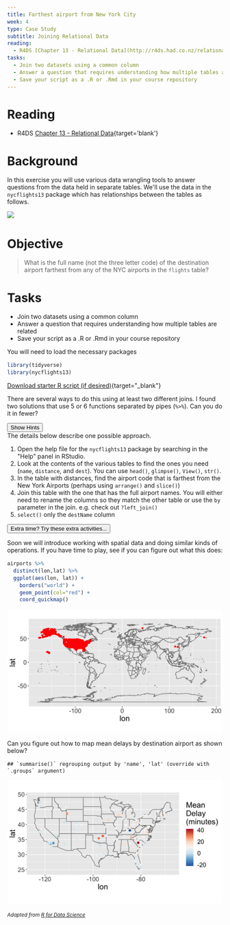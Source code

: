 ```yaml
---
title: Farthest airport from New York City
week: 4
type: Case Study
subtitle: Joining Relational Data
reading:
  - R4DS [Chapter 13 - Relational Data](http://r4ds.had.co.nz/relational-data.html){target='blank'}
tasks:
  - Join two datasets using a common column
  - Answer a question that requires understanding how multiple tables are related
  - Save your script as a .R or .Rmd in your course repository
---
```



# Reading

- R4DS [Chapter 13 - Relational Data](http://r4ds.had.co.nz/relational-data.html){target='blank'}

# Background
In this exercise you will use various data wrangling tools to answer questions from the data held in separate tables.  We'll use the data in the `nycflights13` package which has relationships between the tables as follows.

![](http://r4ds.had.co.nz/diagrams/relational-nycflights.png)


# Objective
> What is the full name (not the three letter code) of the destination airport farthest from any of the NYC airports in the `flights` table?

# Tasks

- Join two datasets using a common column
- Answer a question that requires understanding how multiple tables are related
- Save your script as a .R or .Rmd in your course repository

You will need to load the necessary packages

```r
library(tidyverse)
library(nycflights13)
```
[<i class="fa fa-file-code-o fa-1x" aria-hidden="true"></i> Download starter R script (if desired)](scripts/CS_04_nocomments.R){target="_blank"}

There are several ways to do this using at least two different joins. I found two solutions that use 5 or 6 functions separated by pipes (`%>%`).  Can you do it in fewer?

<div class="well">
<button data-toggle="collapse" class="btn btn-primary btn-sm round" data-target="#demo1">Show Hints</button>
<div id="demo1" class="collapse">
The details below describe one possible approach.

1. Open the help file for the `nycflights13` package by searching in the "Help" panel in RStudio.
2. Look at the contents of the various tables to find the ones you need (`name`, `distance`, and `dest`).  You can use `head()`, `glimpse()`, `View()`, `str()`.  
2. In the table with distances, find the airport code that is farthest from the New York Airports (perhaps using `arrange()` and `slice()`)
3. Join this table with the one that has the full airport names.  You will either need to rename the columns so they match the other table or use the `by` parameter in the join.  e.g. check out `?left_join()`
4. `select()` only the `destName` column
</div>
</div>




<div class="extraswell">
<button data-toggle="collapse" class="btn btn-link" data-target="#extras">
Extra time? Try these extra activities...
</button>
<div id="extras" class="collapse">

Soon we will introduce working with spatial data and doing similar kinds of operations.  If you have time to play, see if you can figure out what this does:


```r
airports %>%
  distinct(lon,lat) %>%
  ggplot(aes(lon, lat)) +
    borders("world") +
    geom_point(col="red") +
    coord_quickmap()
```

![](CS_04_files/figure-html/unnamed-chunk-3-1.png)<!-- -->

Can you figure out how to map mean delays by destination airport as shown below?


```
## `summarise()` regrouping output by 'name', 'lat' (override with `.groups` argument)
```

![](CS_04_files/figure-html/unnamed-chunk-4-1.png)<!-- -->

</div>
</div>

<i> <small> Adapted from [R for Data Science](http://r4ds.had.co.nz/relational-data.html#filtering-joins) </small> </i>
